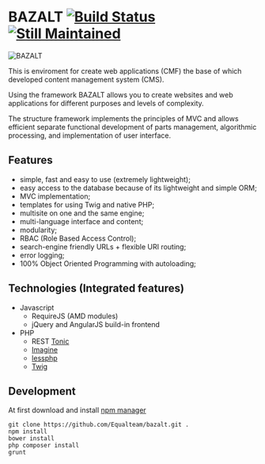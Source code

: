BAZALT [![Build Status](https://travis-ci.org/Equalteam/bazalt.png)](https://travis-ci.org/Equalteam/bazalt) [![Still Maintained](http://stillmaintained.com/stillmaintained/stillmaintained.png)](http://stillmaintained.com/Equalteam/bazalt)
======

![BAZALT](https://github.com/Equalteam/bazalt/wiki/assets/images/bazalt-logo.png)

This is enviroment for create web applications (CMF) the base of which developed content management system (CMS).

Using the framework BAZALT allows you to create websites and web applications for different purposes and levels of complexity.

The structure framework implements the principles of MVC and allows efficient separate functional development of parts management, algorithmic processing, and implementation of user interface.

Features
--------

- simple, fast and easy to use (extremely lightweight);
- easy access to the database because of its lightweight and simple ORM;
- MVC implementation;
- templates for using Twig and native PHP;
- multisite on one and the same engine;
- multi-language interface and content;
- modularity;
- RBAC (Role Based Access Control);
- search-engine friendly URLs + flexible URI routing;
- error logging;
- 100% Object Oriented Programming with autoloading;

Technologies (Integrated features)
------------

* Javascript
    - RequireJS (AMD modules)
    - jQuery and AngularJS build-in frontend
* PHP
    - REST [Tonic](http://peej.github.io/tonic/)
    - [Imagine](http://imagine.readthedocs.org/en/latest/)
    - [lessphp](http://leafo.net/lessphp/)
    - [Twig](http://twig.sensiolabs.org/)

Development
-----------

At first download and install [npm manager](https://npmjs.org/)

```
git clone https://github.com/Equalteam/bazalt.git .
npm install
bower install
php composer install
grunt
```